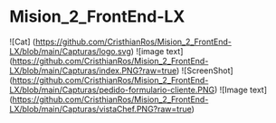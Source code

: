 # Mision_2_FrontEnd-LX
![Cat] (https://github.com/CristhianRos/Mision_2_FrontEnd-LX/blob/main/Capturas/logo.svg)
![image text] (https://github.com/CristhianRos/Mision_2_FrontEnd-LX/blob/main/Capturas/index.PNG?raw=true)
![ScreenShot] (https://github.com/CristhianRos/Mision_2_FrontEnd-LX/blob/main/Capturas/pedido-formulario-cliente.PNG)
![Image text] (https://github.com/CristhianRos/Mision_2_FrontEnd-LX/blob/main/Capturas/vistaChef.PNG?raw=true)
